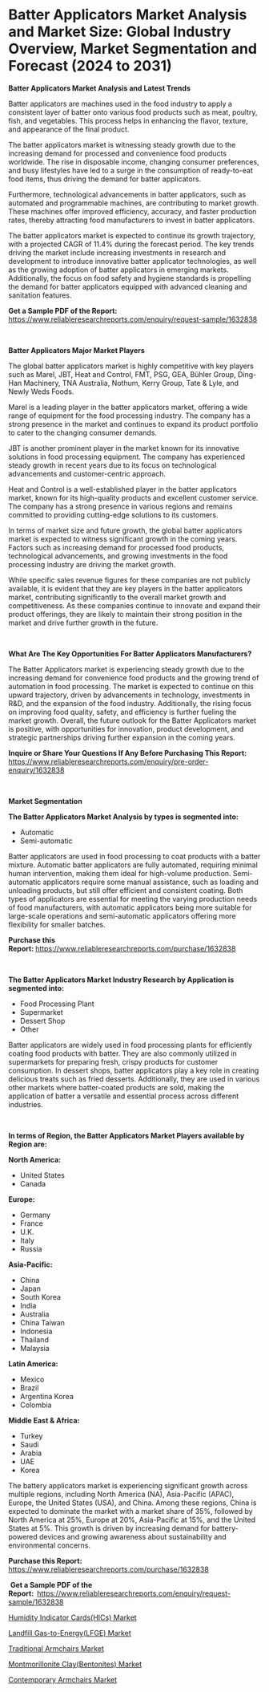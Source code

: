 <p><h1>Batter Applicators Market Analysis and Market Size: Global Industry Overview, Market Segmentation and Forecast (2024 to 2031)</h1></p><p><strong>Batter Applicators Market Analysis and Latest Trends</strong></p>
<p><p>Batter applicators are machines used in the food industry to apply a consistent layer of batter onto various food products such as meat, poultry, fish, and vegetables. This process helps in enhancing the flavor, texture, and appearance of the final product.</p><p>The batter applicators market is witnessing steady growth due to the increasing demand for processed and convenience food products worldwide. The rise in disposable income, changing consumer preferences, and busy lifestyles have led to a surge in the consumption of ready-to-eat food items, thus driving the demand for batter applicators.</p><p>Furthermore, technological advancements in batter applicators, such as automated and programmable machines, are contributing to market growth. These machines offer improved efficiency, accuracy, and faster production rates, thereby attracting food manufacturers to invest in batter applicators.</p><p>The batter applicators market is expected to continue its growth trajectory, with a projected CAGR of 11.4% during the forecast period. The key trends driving the market include increasing investments in research and development to introduce innovative batter applicator technologies, as well as the growing adoption of batter applicators in emerging markets. Additionally, the focus on food safety and hygiene standards is propelling the demand for batter applicators equipped with advanced cleaning and sanitation features.</p></p>
<p><strong>Get a Sample PDF of the Report:&nbsp;</strong> <a href="https://www.reliableresearchreports.com/enquiry/request-sample/1632838">https://www.reliableresearchreports.com/enquiry/request-sample/1632838</a></p>
<p>&nbsp;</p>
<p><strong>Batter Applicators Major Market Players</strong></p>
<p><p>The global batter applicators market is highly competitive with key players such as Marel, JBT, Heat and Control, FMT, PSG, GEA, Bühler Group, Ding-Han Machinery, TNA Australia, Nothum, Kerry Group, Tate & Lyle, and Newly Weds Foods.</p><p>Marel is a leading player in the batter applicators market, offering a wide range of equipment for the food processing industry. The company has a strong presence in the market and continues to expand its product portfolio to cater to the changing consumer demands.</p><p>JBT is another prominent player in the market known for its innovative solutions in food processing equipment. The company has experienced steady growth in recent years due to its focus on technological advancements and customer-centric approach.</p><p>Heat and Control is a well-established player in the batter applicators market, known for its high-quality products and excellent customer service. The company has a strong presence in various regions and remains committed to providing cutting-edge solutions to its customers.</p><p>In terms of market size and future growth, the global batter applicators market is expected to witness significant growth in the coming years. Factors such as increasing demand for processed food products, technological advancements, and growing investments in the food processing industry are driving the market growth.</p><p>While specific sales revenue figures for these companies are not publicly available, it is evident that they are key players in the batter applicators market, contributing significantly to the overall market growth and competitiveness. As these companies continue to innovate and expand their product offerings, they are likely to maintain their strong position in the market and drive further growth in the future.</p></p>
<p>&nbsp;</p>
<p><strong>What Are The Key Opportunities For Batter Applicators Manufacturers?</strong></p>
<p><p>The Batter Applicators market is experiencing steady growth due to the increasing demand for convenience food products and the growing trend of automation in food processing. The market is expected to continue on this upward trajectory, driven by advancements in technology, investments in R&D, and the expansion of the food industry. Additionally, the rising focus on improving food quality, safety, and efficiency is further fueling the market growth. Overall, the future outlook for the Batter Applicators market is positive, with opportunities for innovation, product development, and strategic partnerships driving further expansion in the coming years.</p></p>
<p><strong>Inquire or Share Your Questions If Any Before Purchasing This Report:</strong> <a href="https://www.reliableresearchreports.com/enquiry/pre-order-enquiry/1632838">https://www.reliableresearchreports.com/enquiry/pre-order-enquiry/1632838</a></p>
<p>&nbsp;</p>
<p><strong>Market Segmentation</strong></p>
<p><strong>The Batter Applicators Market Analysis by types is segmented into:</strong></p>
<p><ul><li>Automatic</li><li>Semi-automatic</li></ul></p>
<p><p>Batter applicators are used in food processing to coat products with a batter mixture. Automatic batter applicators are fully automated, requiring minimal human intervention, making them ideal for high-volume production. Semi-automatic applicators require some manual assistance, such as loading and unloading products, but still offer efficient and consistent coating. Both types of applicators are essential for meeting the varying production needs of food manufacturers, with automatic applicators being more suitable for large-scale operations and semi-automatic applicators offering more flexibility for smaller batches.</p></p>
<p><strong>Purchase this Report:&nbsp;</strong><a href="https://www.reliableresearchreports.com/purchase/1632838">https://www.reliableresearchreports.com/purchase/1632838</a></p>
<p>&nbsp;</p>
<p><strong>The Batter Applicators Market Industry Research by Application is segmented into:</strong></p>
<p><ul><li>Food Processing Plant</li><li>Supermarket</li><li>Dessert Shop</li><li>Other</li></ul></p>
<p><p>Batter applicators are widely used in food processing plants for efficiently coating food products with batter. They are also commonly utilized in supermarkets for preparing fresh, crispy products for customer consumption. In dessert shops, batter applicators play a key role in creating delicious treats such as fried desserts. Additionally, they are used in various other markets where batter-coated products are sold, making the application of batter a versatile and essential process across different industries.</p></p>
<p>&nbsp;</p>
<p><strong>In terms of Region, the Batter Applicators Market Players available by Region are:</strong></p>
<p>
    <p> <strong> North America: </strong>
        <ul>
            <li>United States</li>
            <li>Canada</li>
        </ul>
        </p> 
    <p> <strong> Europe: </strong>
        <ul>
            <li>Germany</li>
            <li>France</li>
            <li>U.K.</li>
            <li>Italy</li>
            <li>Russia</li>
        </ul>
        </p> 
    <p> <strong> Asia-Pacific: </strong>
        <ul>
            <li>China</li>
            <li>Japan</li>
            <li>South Korea</li>
            <li>India</li>
            <li>Australia</li>
            <li>China Taiwan</li>
            <li>Indonesia</li>
            <li>Thailand</li>
            <li>Malaysia</li>
        </ul>
        </p> 
    <p> <strong> Latin America: </strong>
        <ul>
            <li>Mexico</li>
            <li>Brazil</li>
            <li>Argentina Korea</li>
            <li>Colombia</li>
        </ul>
        </p> 
    <p> <strong> Middle East & Africa: </strong>
        <ul>
            <li>Turkey</li>
            <li>Saudi</li>
            <li>Arabia</li>
            <li>UAE</li>
            <li>Korea</li>
        </ul>
    </p>
    </p>
<p><p>The battery applicators market is experiencing significant growth across multiple regions, including North America (NA), Asia-Pacific (APAC), Europe, the United States (USA), and China. Among these regions, China is expected to dominate the market with a market share of 35%, followed by North America at 25%, Europe at 20%, Asia-Pacific at 15%, and the United States at 5%. This growth is driven by increasing demand for battery-powered devices and growing awareness about sustainability and environmental concerns.</p></p>
<p><strong>Purchase this Report: </strong><a href="https://www.reliableresearchreports.com/purchase/1632838">https://www.reliableresearchreports.com/purchase/1632838</a></p>
<p>&nbsp;<strong>Get a Sample PDF of the Report:&nbsp;&nbsp;</strong><a href="https://www.reliableresearchreports.com/enquiry/request-sample/1632838">https://www.reliableresearchreports.com/enquiry/request-sample/1632838</a></p>
<p><strong></strong></p>
<p><p><a href="https://chivalrous-flock-a86.notion.site/Humidity-Indicator-Cards-HICs-Market-Research-Report-Provides-thorough-Industry-Overview-which-off-730337676ced42898b1990e05782904f">Humidity Indicator Cards(HICs) Market</a></p><p><a href="https://faithful-glue-af3.notion.site/Landfill-Gas-to-Energy-LFGE-Market-Size-Growth-Outlook-from-2024-to-2031-projecting-at-Market-s-T-37a6e92191ce44f4bed572ceba06ec99">Landfill Gas-to-Energy(LFGE) Market</a></p><p><a href="https://view.publitas.com/reportprime-1/traditional-armchairs-market-size-global-industry-overview-market-segmentation-and-forecast-2024-to-2031/">Traditional Armchairs Market</a></p><p><a href="https://angry-finch-aaf.notion.site/Montmorillonite-Clay-Bentonites-Market-Centers-on-Aspects-such-as-Market-Growth-Market-Share-Mark-d7a3e72ad177484c982fe4e899c22b19">Montmorillonite Clay(Bentonites) Market</a></p><p><a href="https://view.publitas.com/reportprime-1/contemporary-armchairs-market-size-and-examines-its-market-scope-with-a-primary-focus-on-growth-opportunities-and-forecasted-trends-spanning-from-2024-to-2031/">Contemporary Armchairs Market</a></p></p>